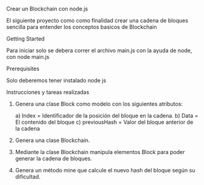 Crear un Blockchain con node.js

El siguiente proyecto como como finalidad crear una cadena de bloques sencilla para entender los conceptos basicos de Blockchain

Getting Started

Para iniciar solo se debera correr el archivo main.js con la ayuda de node, con node main.js

Prerequisites

Solo deberemos tener instalado node js

Instrucciones y tareas realizadas

1) Genera una clase Block como modelo con los siguientes atributos:

   a) Index = Identificador de la posición del bloque en la cadena.
   b) Data = El contenido del bloque
   c) previousHash = Valor del bloque anterior de la cadena

2) Genera una clase Blockchain.

3) Mediante la clase Blockchain manipula elementos Block para poder generar la cadena de bloques.

4) Genera un método mine que calcule el nuevo hash del bloque según su dificultad.
